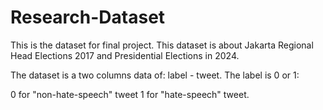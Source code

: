 # Research-Dataset
This is the dataset for final project. This dataset is about Jakarta Regional Head Elections 2017 and Presidential Elections in 2024.

The dataset is a two columns data of: label - tweet.
The label is 0 or 1:

0 for "non-hate-speech" tweet
1 for "hate-speech" tweet.
